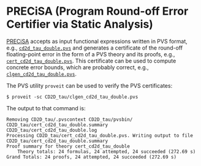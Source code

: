 PRECiSA (Program Round-off Error Certifier via Static Analysis)
==

[PRECiSA](https://shemesh.larc.nasa.gov/fm/PRECiSA) accepts as input functional expressions written in PVS format, e.g., [`cd2d_tau_double.pvs`](CD2D_tau/cd2d_tau_double.pvs) and generates a certificate of the round-off floating-point error in the form of a PVS theory and its proofs, e.g., [`cert_cd2d_tau_double.pvs`](CD2D_tau/cert_cd2d_tau_double.pvs). This certificate can be used to compute concrete error bounds, which are probably correct, e.g.,
[`clgen_cd2d_tau_double.pvs`](CD2D_tau/clgen_cd2d_tau_double.pvs).

The PVS utility `proveit` can be used to verify the PVS certificates:

```
$ proveit -sc CD2D_tau/clgen_cd2d_tau_double.pvs
```

The output to that command is:

```
Removing CD2D_tau/.pvscontext CD2D_tau/pvsbin/ CD2D_tau/cert_cd2d_tau_double.summary CD2D_tau/cert_cd2d_tau_double.log
Processing CD2D_tau/cert_cd2d_tau_double.pvs. Writing output to file CD2D_tau/cert_cd2d_tau_double.summary
Proof summary for theory cert_cd2d_tau_double
    Theory totals: 24 formulas, 24 attempted, 24 succeeded (272.69 s)
Grand Totals: 24 proofs, 24 attempted, 24 succeeded (272.69 s)
```



